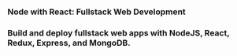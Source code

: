 ### Node with React: Fullstack Web Development

### Build and deploy fullstack web apps with NodeJS, React, Redux, Express, and MongoDB.
